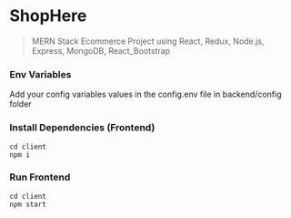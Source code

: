 # ShopHere 

> MERN Stack Ecommerce Project using React, Redux, Node.js, Express, MongoDB, React_Bootstrap
>


### Env Variables

Add your config variables values in the config.env file in backend/config folder

### Install Dependencies (Frontend)

```
cd client
npm i
```
### Run Frontend

```
cd client
npm start
```

